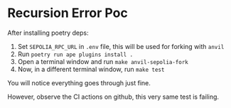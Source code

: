 # Recursion Error Poc

After installing poetry deps:

1. Set `SEPOLIA_RPC_URL` in `.env` file, this will be used for forking with `anvil`
2. Run `poetry run ape plugins install .`
3. Open a terminal window and run `make anvil-sepolia-fork`
4. Now, in a different terminal window, run `make test`

You will notice everything goes through just fine.

However, observe the CI actions on github, this very same test is failing.
